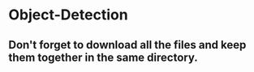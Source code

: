# Object-Detection


## Don't forget to download all the files and keep them together in the same directory.
